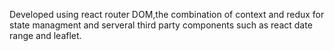 Developed using react router DOM,the combination of context and redux for state managment and serveral third party components such as react date range and leaflet.
